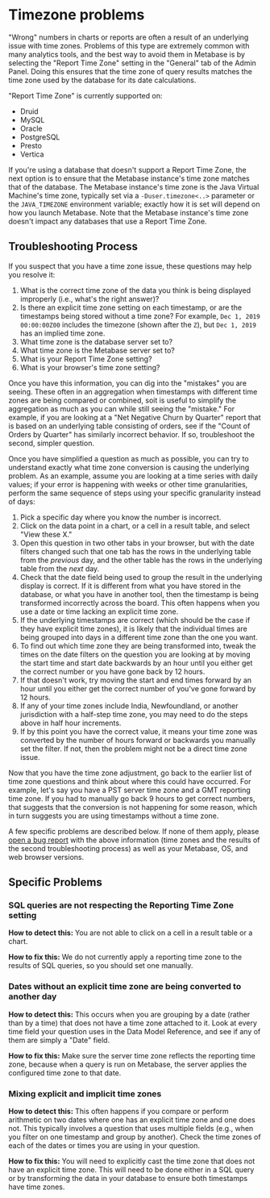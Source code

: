 # Timezone problems

"Wrong" numbers in charts or reports are often a result of an underlying issue with time zones. Problems of this type are extremely common with many analytics tools, and the best way to avoid them in Metabase is by selecting the "Report Time Zone" setting in the "General" tab of the Admin Panel. Doing this ensures that the time zone of query results matches the time zone used by the database for its date calculations.

"Report Time Zone" is currently supported on:

- Druid
- MySQL
- Oracle
- PostgreSQL
- Presto
- Vertica

If you're using a database that doesn't support a Report Time Zone, the next option is to ensure that the Metabase instance's time zone matches that of the database. The Metabase instance's time zone is the Java Virtual Machine's time zone, typically set via a `-Duser.timezone<..>` parameter or the `JAVA_TIMEZONE` environment variable; exactly how it is set will depend on how you launch Metabase. Note that the Metabase instance's time zone doesn't impact any databases that use a Report Time Zone.

## Troubleshooting Process

If you suspect that you have a time zone issue, these questions may help you resolve it:

1. What is the correct time zone of the data you think is being displayed improperly (i.e., what's the right answer)?
2. Is there an explicit time zone setting on each timestamp, or are the timestamps being stored without a time zone? For example, `Dec 1, 2019 00:00:00Z00` includes the timezone (shown after the `Z`), but `Dec 1, 2019` has an implied time zone.
2. What time zone is the database server set to?
3. What time zone is the Metabase server set to?
4. What is your Report Time Zone setting?
5. What is your browser's time zone setting?

Once you have this information, you can dig into the "mistakes" you are seeing. These often in an aggregation when timestamps with different time zones are being compared or combined, soit is useful to simplify the aggregation as much as you can while still seeing the "mistake." For example, if you are looking at a "Net Negative Churn by Quarter" report that is based on an underlying table consisting of orders, see if the "Count of Orders by Quarter" has similarly incorrect behavior. If so, troubleshoot the second, simpler question.

Once you have simplified a question as much as possible, you can try to understand exactly what time zone conversion is causing the underlying problem. As an example, assume you are looking at a time series with daily values; if your error is happening with weeks or other time granularities, perform the same sequence of steps using your specific granularity instead of days:

1. Pick a specific day where you know the number is incorrect.
2. Click on the data point in a chart, or a cell in a result table, and select "View these X."
3. Open this question in two other tabs in your browser, but with the date filters changed such that one tab has the rows in the underlying table from the _previous_ day, and the other table has the rows in the underlying table from the _next_ day.
4. Check that the date field being used to group the result in the underlying display is correct. If it is different from what you have stored in the database, or what you have in another tool, then the timestamp is being transformed incorrectly across the board. This often happens when you use a date or time lacking an explicit time zone.
5. If the underlying timestamps are correct (which should be the case if they have explicit time zones), it is likely that the individual times are being grouped into days in a different time zone than the one you want.
6. To find out which time zone they are being transformed into, tweak the times on the date filters on the question you are looking at by moving the start time and start date backwards by an hour until you either get the correct number or you have gone back by 12 hours.
7. If that doesn't work, try moving the start and end times forward by an hour until you either get the correct number of you've gone forward by 12 hours.
8. If any of your time zones include India, Newfoundland, or another jurisdiction with a half-step time zone, you may need to do the steps above in half hour increments.
9. If by this point you have the correct value, it means your time zone was converted by the number of hours forward or backwards you manually set the filter. If not, then the problem might not be a direct time zone issue.

Now that you have the time zone adjustment, go back to the earlier list of time zone questions and think about where this could have occurred. For example, let's say you have a PST server time zone and a GMT reporting time zone. If you had to manually go back 9 hours to get correct numbers, that suggests that the conversion is not happening for some reason, which in turn suggests you are using timestamps without a time zone.

A few specific problems are described below. If none of them apply, please [open a bug report][metabase-file-bug] with the above information (time zones and the results of the second troubleshooting process) as well as your Metabase, OS, and web browser versions.

## Specific Problems

### SQL queries are not respecting the Reporting Time Zone setting

**How to detect this:**
You are not able to click on a cell in a result table or a chart.

**How to fix this:**
We do not currently apply a reporting time zone to the results of SQL queries, so you should set one manually.

### Dates without an explicit time zone are being converted to another day

**How to detect this:**
This occurs when you are grouping by a date (rather than by a time) that does not have a time zone attached to it. Look at every time field your question uses in the Data Model Reference, and see if any of them are simply a "Date" field.

**How to fix this:**
Make sure the server time zone reflects the reporting time zone, because when a query is run on Metabase, the server applies the configured time zone to that date.

### Mixing explicit and implicit time zones

**How to detect this:**
This often happens if you compare or perform arithmetic on two dates where one has an explicit time zone and one does not. This typically involves a question that uses multiple fields (e.g., when you filter on one timestamp and group by another). Check the time zones of each of the dates or times you are using in your question.

**How to fix this:**
You will need to explicitly cast the time zone that does not have an explicit time zone. This will need to be done either in a SQL query or by transforming the data in your database to ensure both timestamps have time zones.

[metabase-file-bug]: https://github.com/metabase/metabase/issues/new/choose

